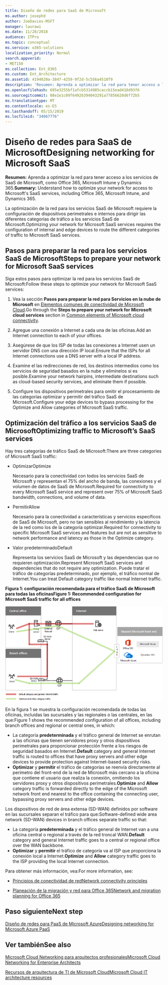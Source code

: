```yaml
---
title: Diseño de redes para SaaS de Microsoft
ms.author: josephd
author: JoeDavies-MSFT
manager: laurawi
ms.date: 11/28/2018
audience: ITPro
ms.topic: conceptual
ms.service: o365-solutions
localization_priority: Normal
search.appverid:
- MET150
ms.collection: Ent_O365
ms.custom: Ent_Architecture
ms.assetid: 4194020a-3847-4259-9f2d-5c556a4510f9
description: 'Resumen: Aprenda a optimizar la red para tener acceso a los servicios de SaaS de Microsoft, como Office 365, Microsoft Intune y Dynamics 365.'
ms.openlocfilehash: 695e3255bf1afcb5314985caccb15ead410d93f6
ms.sourcegitcommit: 08e1e1c09f64926394043291a77856620d6f72b5
ms.translationtype: MT
ms.contentlocale: es-ES
ms.lasthandoff: 05/15/2019
ms.locfileid: "34067776"
---
```

# <a name="designing-networking-for-microsoft-saas"></a><span data-ttu-id="12973-103">Diseño de redes para SaaS de Microsoft</span><span class="sxs-lookup"><span data-stu-id="12973-103">Designing networking for Microsoft SaaS</span></span>

 <span data-ttu-id="12973-104">**Resumen:** Aprenda a optimizar la red para tener acceso a los servicios de SaaS de Microsoft, como Office 365, Microsoft Intune y Dynamics 365.</span><span class="sxs-lookup"><span data-stu-id="12973-104">**Summary:** Understand how to optimize your network for access to Microsoft's SaaS services, including Office 365, Microsoft Intune, and Dynamics 365.</span></span>
  
<span data-ttu-id="12973-105">La optimización de la red para los servicios SaaS de Microsoft requiere la configuración de dispositivos perimetrales e internos para dirigir las diferentes categorías de tráfico a los servicios SaaS de Microsoft.</span><span class="sxs-lookup"><span data-stu-id="12973-105">Optimizing your network for Microsoft SaaS services requires the configuration of internal and edge devices to route the different categories of traffic to Microsoft SaaS services.</span></span>
  
## <a name="steps-to-prepare-your-network-for-microsoft-saas-services"></a><span data-ttu-id="12973-106">Pasos para preparar la red para los servicios SaaS de Microsoft</span><span class="sxs-lookup"><span data-stu-id="12973-106">Steps to prepare your network for Microsoft SaaS services</span></span>

<span data-ttu-id="12973-107">Siga estos pasos para optimizar la red para los servicios SaaS de Microsoft:</span><span class="sxs-lookup"><span data-stu-id="12973-107">Follow these steps to optimize your network for Microsoft SaaS services:</span></span>
  
1. <span data-ttu-id="12973-108">Vea la sección **Pasos para preparar la red para Servicios en la nube de Microsoft** en [Elementos comunes de conectividad de Microsoft Cloud](common-elements-of-microsoft-cloud-connectivity.md).</span><span class="sxs-lookup"><span data-stu-id="12973-108">Go through the **Steps to prepare your network for Microsoft cloud services** section in [Common elements of Microsoft cloud connectivity](common-elements-of-microsoft-cloud-connectivity.md).</span></span>
    
2. <span data-ttu-id="12973-109">Agregue una conexión a Internet a cada una de las oficinas.</span><span class="sxs-lookup"><span data-stu-id="12973-109">Add an Internet connection to each of your offices.</span></span>
    
3. <span data-ttu-id="12973-110">Asegúrese de que los ISP de todas las conexiones a Internet usen un servidor DNS con una dirección IP local.</span><span class="sxs-lookup"><span data-stu-id="12973-110">Ensure that the ISPs for all Internet connections use a DNS server with a local IP address.</span></span>
    
4. <span data-ttu-id="12973-111">Examine el las redirecciones de red, los destinos intermedios como los servicios de seguridad basados en la nube y elimínelos si es posible.</span><span class="sxs-lookup"><span data-stu-id="12973-111">Examine your network hairpins, intermediate destinations such as cloud-based security services, and eliminate them if possible.</span></span>
    
5. <span data-ttu-id="12973-112">Configure los dispositivos perimetrales para omitir el procesamiento de las categorías optimizar y permitir del tráfico SaaS de Microsoft.</span><span class="sxs-lookup"><span data-stu-id="12973-112">Configure your edge devices to bypass processing for the Optimize and Allow categories of Microsoft SaaS traffic.</span></span>

## <a name="optimizing-traffic-to-microsofts-saas-services"></a><span data-ttu-id="12973-113">Optimización del tráfico a los servicios SaaS de Microsoft</span><span class="sxs-lookup"><span data-stu-id="12973-113">Optimizing traffic to Microsoft’s SaaS services</span></span>    

<span data-ttu-id="12973-114">Hay tres categorías de tráfico SaaS de Microsoft:</span><span class="sxs-lookup"><span data-stu-id="12973-114">There are three categories of Microsoft SaaS traffic:</span></span>

- <span data-ttu-id="12973-115">Optimizar</span><span class="sxs-lookup"><span data-stu-id="12973-115">Optimize</span></span>

  <span data-ttu-id="12973-116">Necesario para la conectividad con todos los servicios SaaS de Microsoft y representan el 75% del ancho de banda, las conexiones y el volumen de datos de SaaS de Microsoft.</span><span class="sxs-lookup"><span data-stu-id="12973-116">Required for connectivity to every Microsoft SaaS service and represent over 75% of Microsoft SaaS bandwidth, connections, and volume of data.</span></span>

- <span data-ttu-id="12973-117">Permitir</span><span class="sxs-lookup"><span data-stu-id="12973-117">Allow</span></span>

  <span data-ttu-id="12973-118">Necesario para la conectividad a características y servicios específicos de SaaS de Microsoft, pero no tan sensibles al rendimiento y la latencia de la red como los de la categoría optimizar.</span><span class="sxs-lookup"><span data-stu-id="12973-118">Required for connectivity to specific Microsoft SaaS services and features but are not as sensitive to network performance and latency as those in the Optimize category.</span></span>

- <span data-ttu-id="12973-119">Valor predeterminado</span><span class="sxs-lookup"><span data-stu-id="12973-119">Default</span></span>

  <span data-ttu-id="12973-120">Representa los servicios SaaS de Microsoft y las dependencias que no requieren optimización.</span><span class="sxs-lookup"><span data-stu-id="12973-120">Represent Microsoft SaaS services and dependencies that do not require any optimization.</span></span> <span data-ttu-id="12973-121">Puede tratar el tráfico de categorías predeterminado, por ejemplo, el tráfico normal de Internet.</span><span class="sxs-lookup"><span data-stu-id="12973-121">You can treat Default category traffic like normal Internet traffic.</span></span>


<span data-ttu-id="12973-122">**Figura 1: configuración recomendada para el tráfico SaaS de Microsoft para todas las oficinas**</span><span class="sxs-lookup"><span data-stu-id="12973-122">**Figure 1: Recommended configuration for Microsoft SaaS traffic for all offices**</span></span>

![Figura 1: configuración recomendada para el tráfico SaaS de Microsoft para todas las oficinas](media/Network-Poster/SaaS1.png)

<span data-ttu-id="12973-124">En la figura 1 se muestra la configuración recomendada de todas las oficinas, incluidas las sucursales y las regionales o las centrales, en las que:</span><span class="sxs-lookup"><span data-stu-id="12973-124">Figure 1 shows the recommended configuration of all offices, including branch offices and regional or central ones, in which:</span></span>

- <span data-ttu-id="12973-125">La categoría **predeterminada** y el tráfico general de Internet se enrutan a las oficinas que tienen servidores proxy y otros dispositivos perimetrales para proporcionar protección frente a los riesgos de seguridad basados en Internet.</span><span class="sxs-lookup"><span data-stu-id="12973-125">**Default** category and general Internet traffic is routed to offices that have proxy servers and other edge devices to provide protection against Internet-based security risks.</span></span>
- <span data-ttu-id="12973-126">**Optimizar** y **permitir** el tráfico de categorías se reenvía directamente al perímetro del front-end de la red de Microsoft más cercano a la oficina que contiene el usuario que realiza la conexión, omitiendo los servidores proxy y otros dispositivos perimetrales.</span><span class="sxs-lookup"><span data-stu-id="12973-126">**Optimize** and **Allow** category traffic is forwarded directly to the edge of the Microsoft network front end nearest to the office containing the connecting user, bypassing proxy servers and other edge devices.</span></span>

<span data-ttu-id="12973-127">Los dispositivos de red de área extensa (SD-WAN) definidos por software en las sucursales separan el tráfico para que:</span><span class="sxs-lookup"><span data-stu-id="12973-127">Software-defined wide area network (SD-WAN) devices in branch offices separate traffic so that:</span></span> 

- <span data-ttu-id="12973-128">La categoría **predeterminada** y el tráfico general de Internet van a una oficina central o regional a través de la red troncal WAN.</span><span class="sxs-lookup"><span data-stu-id="12973-128">**Default** category and general Internet traffic goes to a central or regional office over the WAN backbone.</span></span> 
- <span data-ttu-id="12973-129">**Optimizar** y **permitir** el tráfico de categoría va al ISP que proporciona la conexión local a Internet.</span><span class="sxs-lookup"><span data-stu-id="12973-129">**Optimize** and **Allow** category traffic goes to the ISP providing the local Internet connection.</span></span>
  
<span data-ttu-id="12973-130">Para obtener más información, vea:</span><span class="sxs-lookup"><span data-stu-id="12973-130">For more information, see:</span></span>
  
- [<span data-ttu-id="12973-131">Principios de conectividad de red</span><span class="sxs-lookup"><span data-stu-id="12973-131">Network connectivity principles</span></span>](https://aka.ms/expressrouteoffice365)

- [<span data-ttu-id="12973-132">Planeación de la migración y red para Office 365</span><span class="sxs-lookup"><span data-stu-id="12973-132">Network and migration planning for Office 365</span></span>](https://aka.ms/tune)
    
## <a name="next-step"></a><span data-ttu-id="12973-133">Paso siguiente</span><span class="sxs-lookup"><span data-stu-id="12973-133">Next step</span></span>

[<span data-ttu-id="12973-134">Diseño de redes para PaaS de Microsoft Azure</span><span class="sxs-lookup"><span data-stu-id="12973-134">Designing networking for Microsoft Azure PaaS</span></span>](designing-networking-for-microsoft-azure-paas.md)
    
## <a name="see-also"></a><span data-ttu-id="12973-135">Ver también</span><span class="sxs-lookup"><span data-stu-id="12973-135">See also</span></span>

[<span data-ttu-id="12973-136">Microsoft Cloud Networking para arquitectos profesionales</span><span class="sxs-lookup"><span data-stu-id="12973-136">Microsoft Cloud Networking for Enterprise Architects</span></span>](microsoft-cloud-networking-for-enterprise-architects.md)
  
[<span data-ttu-id="12973-137">Recursos de arquitectura de TI de Microsoft Cloud</span><span class="sxs-lookup"><span data-stu-id="12973-137">Microsoft Cloud IT architecture resources</span></span>](microsoft-cloud-it-architecture-resources.md)


